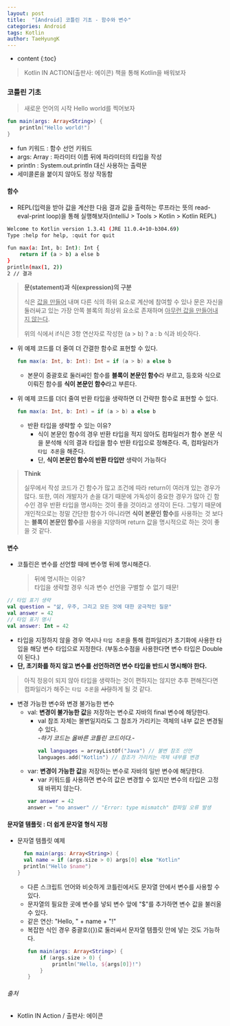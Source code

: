 ```yaml
---
layout: post
title:  "[Android] 코틀린 기초 - 함수와 변수"
categories: Android
tags: Kotlin
author: TaeHyungK
---
```


* content
{:toc}

> Kotlin IN ACTION(출판사: 에이콘) 책을 통해 Kotlin을 배워보자

### 코틀린 기초

> 새로운 언어의 시작 Hello world를 찍어보자

```kotlin
fun main(args: Array<String>) {
    println("Hello world!")
}
```
- fun 키워드 : 함수 선언 키워드
- args: Array<String> : 파라미터 이름 뒤에 파라미터의 타입을 작성
- println : System.out.println 대신 사용하는 출력문
- 세미콜론을 붙이지 않아도 정상 작동함






#### 함수
- REPL(입력을 받아 값을 계산한 다음 결과 값을 출력하는 루프라는 뜻의 read-eval-print loop)을 통해 실행해보자(IntelliJ > Tools > Kotlin > Kotlin REPL)

```bash
Welcome to Kotlin version 1.3.41 (JRE 11.0.4+10-b304.69)
Type :help for help, :quit for quit

fun max(a: Int, b: Int): Int {
    return if (a > b) a else b
}
println(max(1, 2))
2 // 결과
```

> **문(statement)과 식(expression)의 구분**
>
> 식은 <u>값을 만들어</u> 내며 다른 식의 하위 요소로 계산에 참여할 수 있나 문은 자신을 둘러싸고 있는 가장 안쪽 블록의 최상위 요소로 존재하며 <u>아무런 값을 만들어내지 않는다</u>.
>
> 위의 식에서 if식은 3항 연산자로 작성한 (a > b) ? a : b 식과 비슷하다.

- 위 예제 코드를 더 줄여 더 간결한 함수로 표현할 수 있다.
    ```kotlin
    fun max(a: Int, b: Int): Int = if (a > b) a else b
    ```
    - 본문이 중괄호로 둘러싸인 함수를 **블록이 본문인 함수**라 부르고, 등호와 식으로 이뤄진 함수를 **식이 본문인 함수**라고 부른다.

- 위 예제 코드를 더더 줄여 반환 타입을 생략하면 더 간략한 함수로 표현할 수 있다.
    ```kotlin
    fun max(a: Int, b: Int) = if (a > b) a else b
    ```
    - 반환 타입을 생략할 수 있는 이유?
      - 식이 본문인 함수의 경우 반환 타입을 적지 않아도 컴파일러가 함수 본문 식을 분석해 식의 결과 타입을 함수 반환 타입으로 정해준다. 즉, 컴파일러가 `타입 추론`을 해준다.
      - 단, **식이 본문인 함수의 반환 타입만** 생략이 가능하다

> **Think**
>
> 실무에서 작성 코드가 긴 함수가 많고 조건에 따라 return이 여러개 있는 경우가 많다. 
> 또한, 여러 개발자가 손을 대기 때문에 가독성이 중요한 경우가 많아 긴 함수인 경우 반환 타입을 명시하는 것이 좋을 것이라고 생각이 든다.
> 그렇기 때문에 개인적으로는 정말 간단한 함수가 아니라면 **식이 본문인 함수**를 사용하는 것 보다는 **블록이 본문인 함수**를 사용을 지양하며 return 값을 명시적으로 하는 것이 좋을 것 같다.

#### 변수
- 코틀린은 변수를 선언할 때에 변수명 뒤에 명시해준다.
  > 뒤에 명시하는 이유?
  > <br> 타입을 생략할 경우 식과 변수 선언을 구별할 수 없기 때문!

```kotlin
// 타입 표기 생략
val question = "삶, 우주, 그리고 모든 것에 대한 궁극적인 질문"
val answer = 42
// 타입 표기 명시
val answer: Int = 42
```
- 타입을 지정하지 않을 경우 역시나 `타입 추론`을 통해 컴파일러가 초기화에 사용한 타입을 해당 변수 타입으로 지정한다. (부동소수점을 사용한다면 변수 타입은 Double이 된다.)
- **단, 초기화를 하지 않고 변수를 선언하려면 변수 타입을 반드시 명시해야 한다.**
> 아직 정응이 되지 않아 타입을 생략하는 것이 편하지는 않지만 추후 편해진다면 컴파일러가 해주는 `타입 추론`을 ~~사랑~~하게 될 것 같다.
  
- 변경 가능한 변수와 변경 불가능한 변수
  - val: **변경이 불가능한 값**을 저장하는 변수로 자바의 final 변수에 해당한다.
    - val 참조 자체는 불변일지라도 그 참조가 가리키는 객체의 내부 값은 변경될 수 있다.
      <br> -*하기 코드는 올바른 코틀린 코드이다.*-
        ```kotlin
        val languages = arrayListOf("Java") // 불변 참조 선언
        languages.add("Kotlin") // 참조가 가리키는 객체 내부를 변경
        ```
  - var: **변경이 가능한 값**을 저장하는 변수로 자바의 일반 변수에 해당한다.
    - var 키워드를 사용하면 변수의 값은 변경할 수 있지만 변수의 타입은 고정돼 바뀌지 않는다.
    ```kotlin
    var answer = 42
    answer = "no answer" // "Error: type mismatch" 컴파일 오류 발생
    ```

#### 문자열 템플릿 : 더 쉽게 문자열 형식 지정

- 문자열 템플릿 예제
    ```kotlin
      fun main(args: Array<String>) {
      val name = if (args.size > 0) args[0] else "Kotlin"
      println("Hello $name")
    }
    ```
  - 다른 스크립트 언어와 비슷하게 코틀린에서도 문자열 안에서 변수를 사용할 수 있다.
  - 문자열의 필요한 곳에 변수를 넣되 변수 앞에 "$"를 추가하면 변수 값을 불러올 수 있다.
  - 같은 연산: "Hello, " + name + "!"
  - 복잡한 식인 경우 중괄호({})로 둘러싸서 문자열 템플릿 안에 넣는 것도 가능하다.
    ```kotlin
    fun main(args: Array<String>) {
        if (args.size > 0) {
            println("Hello, ${args[0]}!")
        }
    }
    ```

###### 출처

- Kotlin IN Action / 출판사: 에이콘